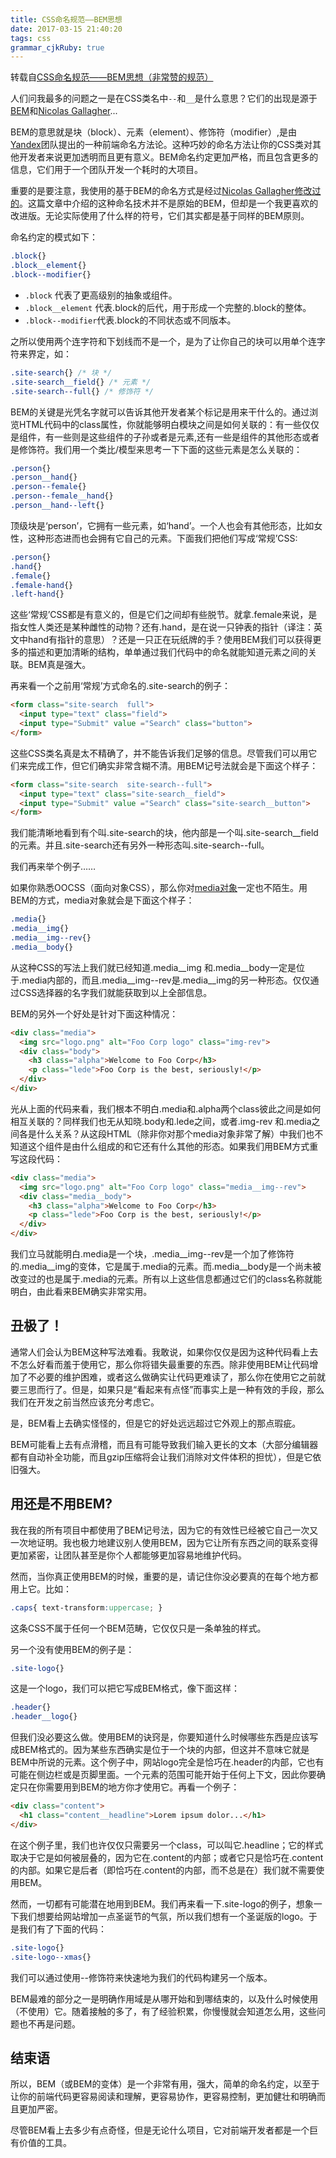```yaml
---
title: CSS命名规范——BEM思想 
date: 2017-03-15 21:40:20
tags: css
grammar_cjkRuby: true
---
```

转载自[CSS命名规范——BEM思想（非常赞的规范）](http://www.cnblogs.com/dujishi/p/5862911.html)

人们问我最多的问题之一是在CSS类名中`--`和`__`是什么意思？它们的出现是源于[BEM](http://bem.info/)和[Nicolas Gallagher](http://twitter.com/necolas)...

BEM的意思就是块（block）、元素（element）、修饰符（modifier）,是由[Yandex](http://yandex.ru/)团队提出的一种前端命名方法论。这种巧妙的命名方法让你的CSS类对其他开发者来说更加透明而且更有意义。BEM命名约定更加严格，而且包含更多的信息，它们用于一个团队开发一个耗时的大项目。

重要的是要注意，我使用的基于BEM的命名方式是经过[Nicolas Gallagher修改过的](http://nicolasgallagher.com/about-html-semantics-front-end-architecture)。这篇文章中介绍的这种命名技术并不是原始的BEM，但却是一个我更喜欢的改进版。无论实际使用了什么样的符号，它们其实都是基于同样的BEM原则。

<!--more-->

命名约定的模式如下：
```css
.block{}  
.block__element{}  
.block--modifier{}  
```
*   `.block` 代表了更高级别的抽象或组件。
*   `.block__element` 代表.block的后代，用于形成一个完整的.block的整体。
*   `.block--modifier`代表.block的不同状态或不同版本。

之所以使用两个连字符和下划线而不是一个，是为了让你自己的块可以用单个连字符来界定，如：
```css
.site-search{} /* 块 */  
.site-search__field{} /* 元素 */  
.site-search--full{} /* 修饰符 */    
```

BEM的关键是光凭名字就可以告诉其他开发者某个标记是用来干什么的。通过浏览HTML代码中的class属性，你就能够明白模块之间是如何关联的：有一些仅仅是组件，有一些则是这些组件的子孙或者是元素,还有一些是组件的其他形态或者是修饰符。我们用一个类比/模型来思考一下下面的这些元素是怎么关联的：
```css
.person{}  
.person__hand{}  
.person--female{}  
.person--female__hand{}  
.person__hand--left{}     
```

顶级块是‘person’，它拥有一些元素，如‘hand’。一个人也会有其他形态，比如女性，这种形态进而也会拥有它自己的元素。下面我们把他们写成‘常规’CSS:
```css
.person{}  
.hand{}  
.female{}  
.female-hand{}  
.left-hand{}      
```

这些‘常规’CSS都是有意义的，但是它们之间却有些脱节。就拿.female来说，是指女性人类还是某种雌性的动物？还有.hand，是在说一只钟表的指针（译注：英文中hand有指针的意思）？还是一只正在玩纸牌的手？使用BEM我们可以获得更多的描述和更加清晰的结构，单单通过我们代码中的命名就能知道元素之间的关联。BEM真是强大。

再来看一个之前用‘常规’方式命名的.site-search的例子：
```html
<form class="site-search  full">  
  <input type="text" class="field">  
  <input type="Submit" value ="Search" class="button">  
</form>     
```

这些CSS类名真是太不精确了，并不能告诉我们足够的信息。尽管我们可以用它们来完成工作，但它们确实非常含糊不清。用BEM记号法就会是下面这个样子：
```html
<form class="site-search  site-search--full">  
  <input type="text" class="site-search__field">  
  <input type="Submit" value ="Search" class="site-search__button">  
</form>     
```

我们能清晰地看到有个叫.site-search的块，他内部是一个叫.site-search\_\_field的元素。并且.site-search还有另外一种形态叫.site-search--full。

我们再来举个例子……

如果你熟悉OOCSS（面向对象CSS），那么你对[media对象](http://stubbornella.org/content/2010/06/25/the-media-object-saves-hundreds-of-lines-of-code)一定也不陌生。用BEM的方式，media对象就会是下面这个样子：
```css
.media{}  
.media__img{}  
.media__img--rev{}  
.media__body{}    
```

从这种CSS的写法上我们就已经知道.media__img 和.media__body一定是位于.media内部的，而且.media__img--rev是.media__img的另一种形态。仅仅通过CSS选择器的名字我们就能获取到以上全部信息。

BEM的另外一个好处是针对下面这种情况：
```html
<div class="media">  
  <img src="logo.png" alt="Foo Corp logo" class="img-rev">  
  <div class="body">  
    <h3 class="alpha">Welcome to Foo Corp</h3>  
    <p class="lede">Foo Corp is the best, seriously!</p>  
  </div>  
</div>      
```

光从上面的代码来看，我们根本不明白.media和.alpha两个class彼此之间是如何相互关联的？同样我们也无从知晓.body和.lede之间，或者.img-rev 和.media之间各是什么关系？从这段HTML（除非你对那个media对象非常了解）中我们也不知道这个组件是由什么组成的和它还有什么其他的形态。如果我们用BEM方式重写这段代码：
```html
<div class="media">  
  <img src="logo.png" alt="Foo Corp logo" class="media__img--rev">  
  <div class="media__body">  
    <h3 class="alpha">Welcome to Foo Corp</h3>  
    <p class="lede">Foo Corp is the best, seriously!</p>  
  </div>  
</div>     
```

我们立马就能明白.media是一个块，.media\_\_img--rev是一个加了修饰符的.media\_\_img的变体，它是属于.media的元素。而.media\_\_body是一个尚未被改变过的也是属于.media的元素。所有以上这些信息都通过它们的class名称就能明白，由此看来BEM确实非常实用。

## 丑极了！

通常人们会认为BEM这种写法难看。我敢说，如果你仅仅是因为这种代码看上去不怎么好看而羞于使用它，那么你将错失最重要的东西。除非使用BEM让代码增加了不必要的维护困难，或者这么做确实让代码更难读了，那么你在使用它之前就要三思而行了。但是，如果只是“看起来有点怪”而事实上是一种有效的手段，那么我们在开发之前当然应该充分考虑它。

是，BEM看上去确实怪怪的，但是它的好处远远超过它外观上的那点瑕疵。

BEM可能看上去有点滑稽，而且有可能导致我们输入更长的文本（大部分编辑器都有自动补全功能，而且gzip压缩将会让我们消除对文件体积的担忧），但是它依旧强大。

## 用还是不用BEM?

我在我的所有项目中都使用了BEM记号法，因为它的有效性已经被它自己一次又一次地证明。我也极力地建议别人使用BEM，因为它让所有东西之间的联系变得更加紧密，让团队甚至是你个人都能够更加容易地维护代码。

然而，当你真正使用BEM的时候，重要的是，请记住你没必要真的在每个地方都用上它。比如：
```css
.caps{ text-transform:uppercase; }    
```

这条CSS不属于任何一个BEM范畴，它仅仅只是一条单独的样式。

另一个没有使用BEM的例子是：
```css
.site-logo{}      
```

这是一个logo，我们可以把它写成BEM格式，像下面这样：
```css
.header{}  
.header__logo{}   
```

但我们没必要这么做。使用BEM的诀窍是，你要知道什么时候哪些东西是应该写成BEM格式的。因为某些东西确实是位于一个块的内部，但这并不意味它就是BEM中所说的元素。这个例子中，网站logo完全是恰巧在.header的内部，它也有可能在侧边栏或是页脚里面。一个元素的范围可能开始于任何上下文，因此你要确定只在你需要用到BEM的地方你才使用它。再看一个例子：
```html
<div class="content">  
  <h1 class="content__headline">Lorem ipsum dolor...</h1>  
</div>      
```

在这个例子里，我们也许仅仅只需要另一个class，可以叫它.headline；它的样式取决于它是如何被层叠的，因为它在.content的内部；或者它只是恰巧在.content的内部。如果它是后者（即恰巧在.content的内部，而不总是在）我们就不需要使用BEM。

然而，一切都有可能潜在地用到BEM。我们再来看一下.site-logo的例子，想象一下我们想要给网站增加一点圣诞节的气氛，所以我们想有一个圣诞版的logo。于是我们有了下面的代码：
```css
.site-logo{}  
.site-logo--xmas{}    
```

我们可以通过使用--修饰符来快速地为我们的代码构建另一个版本。

BEM最难的部分之一是明确作用域是从哪开始和到哪结束的，以及什么时候使用（不使用）它。随着接触的多了，有了经验积累，你慢慢就会知道怎么用，这些问题也不再是问题。

## 结束语

所以，BEM（或BEM的变体）是一个非常有用，强大，简单的命名约定，以至于让你的前端代码更容易阅读和理解，更容易协作，更容易控制，更加健壮和明确而且更加严密。

尽管BEM看上去多少有点奇怪，但是无论什么项目，它对前端开发者都是一个巨有价值的工具。
